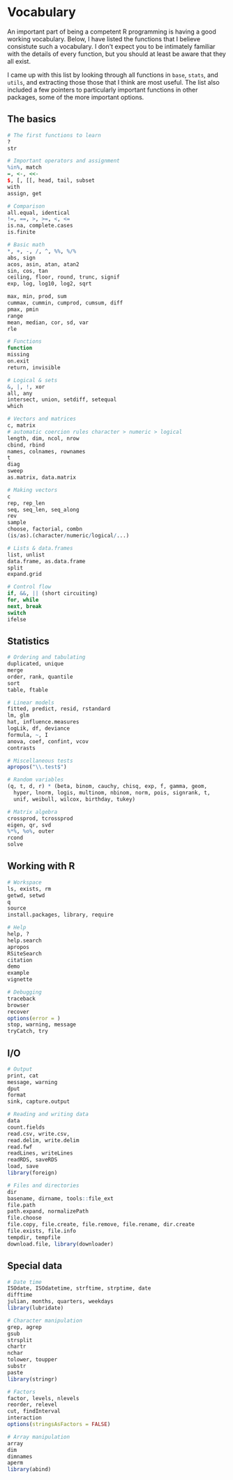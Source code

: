 # Vocabulary

An important part of being a competent R programming is having a good working vocabulary. Below, I have listed the functions that I believe consistute such a vocabulary. I don't expect you to be intimately familiar with the details of every function, but you should at least be aware that they all exist. 

I came up with this list by looking through all functions in `base`, `stats`, and `utils`, and extracting those those that I think are most useful. The list also included a few pointers to particularly important functions in other packages, some of the more important options.

## The basics

```R
# The first functions to learn
?
str

# Important operators and assignment
%in%, match
=, <-, <<-
$, [, [[, head, tail, subset
with
assign, get

# Comparison 
all.equal, identical
!=, ==, >, >=, <, <=
is.na, complete.cases
is.finite

# Basic math
*, +, -, /, ^, %%, %/%
abs, sign
acos, asin, atan, atan2
sin, cos, tan
ceiling, floor, round, trunc, signif
exp, log, log10, log2, sqrt

max, min, prod, sum
cummax, cummin, cumprod, cumsum, diff
pmax, pmin
range
mean, median, cor, sd, var
rle

# Functions
function
missing
on.exit
return, invisible

# Logical & sets 
&, |, !, xor
all, any
intersect, union, setdiff, setequal
which

# Vectors and matrices
c, matrix
# automatic coercion rules character > numeric > logical
length, dim, ncol, nrow
cbind, rbind
names, colnames, rownames
t
diag
sweep
as.matrix, data.matrix

# Making vectors 
c
rep, rep_len
seq, seq_len, seq_along
rev
sample
choose, factorial, combn
(is/as).(character/numeric/logical/...)

# Lists & data.frames 
list, unlist
data.frame, as.data.frame
split
expand.grid

# Control flow 
if, &&, || (short circuiting)
for, while
next, break
switch
ifelse
```
    
## Statistics

```R
# Ordering and tabulating 
duplicated, unique
merge
order, rank, quantile
sort
table, ftable

# Linear models 
fitted, predict, resid, rstandard
lm, glm
hat, influence.measures
logLik, df, deviance
formula, ~, I
anova, coef, confint, vcov
contrasts

# Miscellaneous tests
apropos("\\.test$")

# Random variables 
(q, t, d, r) * (beta, binom, cauchy, chisq, exp, f, gamma, geom, 
  hyper, lnorm, logis, multinom, nbinom, norm, pois, signrank, t, 
  unif, weibull, wilcox, birthday, tukey)

# Matrix algebra 
crossprod, tcrossprod
eigen, qr, svd
%*%, %o%, outer
rcond
solve
```

## Working with R

```R
# Workspace 
ls, exists, rm
getwd, setwd
q
source
install.packages, library, require

# Help
help, ?
help.search
apropos
RSiteSearch
citation
demo
example
vignette

# Debugging
traceback
browser
recover
options(error = )
stop, warning, message
tryCatch, try
```

## I/O

```R
# Output
print, cat
message, warning
dput
format
sink, capture.output

# Reading and writing data
data
count.fields
read.csv, write.csv,
read.delim, write.delim
read.fwf
readLines, writeLines
readRDS, saveRDS
load, save
library(foreign)

# Files and directories 
dir
basename, dirname, tools::file_ext
file.path
path.expand, normalizePath
file.choose
file.copy, file.create, file.remove, file.rename, dir.create
file.exists, file.info
tempdir, tempfile
download.file, library(downloader)
```

## Special data

```R
# Date time
ISOdate, ISOdatetime, strftime, strptime, date
difftime
julian, months, quarters, weekdays
library(lubridate)

# Character manipulation 
grep, agrep
gsub
strsplit
chartr
nchar
tolower, toupper
substr
paste
library(stringr)

# Factors 
factor, levels, nlevels
reorder, relevel
cut, findInterval
interaction
options(stringsAsFactors = FALSE)

# Array manipulation
array
dim
dimnames
aperm
library(abind)
```